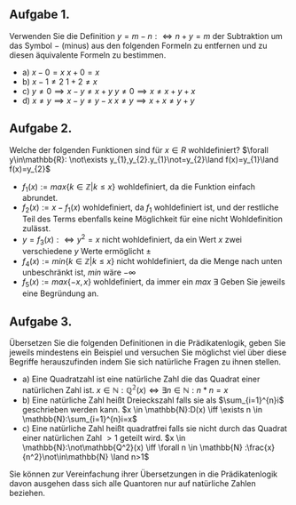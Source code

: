 ## Aufgabe 1. 
Verwenden Sie die Definition $y = m − n :\iff n + y = m$ der Subtraktion um das
Symbol $−$ (minus) aus den folgenden Formeln zu entfernen und zu diesen äquivalente Formeln zu
bestimmen.
- a) $x − 0 = x$
	$x+0=x$
- b) $x − 1 \not= 2$
	$1+2\not=x$
- c) $y \not= 0 \implies x − y \not = x + y$
	$y\not=0 \implies x\not=x+y+x$
- d) $x \not= y \implies x − y\not= y − x$
	$x \not=y \implies x+x\not=y+y$
## Aufgabe 2. 
Welche der folgenden Funktionen sind für $x \in R$ wohldefiniert?
 $\forall y\in\mathbb{R}: \not\exists y_{1},y_{2}.y_{1}\not=y_{2}\land f(x)=y_{1}\land f(x)=y_{2}$
- $f_{1}(x) := max\{k \in \mathbb{Z} | k  \leq x\}$
	wohldefiniert, da die Funktion einfach abrundet.
- $f_{2}(x) := x − f_{1}(x)$
	wohldefiniert, da $f_{1}$ wohldefiniert ist, und der restliche Teil des Terms ebenfalls keine Möglichkeit für eine nicht Wohldefinition zulässt.
- $y = f_{3}(x) :\iff y^2 = x$
	nicht wohldefiniert, da ein Wert $x$ zwei verschiedene $y$ Werte ermöglicht $\pm$
- $f_{4}(x) := min\{k \in \mathbb{Z} | k \leq x\}$
	nicht wohldefiniert, da die Menge nach unten unbeschränkt ist, $min$ wäre $-\infty$
- $f_{5}(x) := max\{−x, x\}$
	wohldefiniert, da immer ein $max$ $\exists$
Geben Sie jeweils eine Begründung an.
## Aufgabe 3. 
Übersetzen Sie die folgenden Definitionen in die Prädikatenlogik, geben Sie jeweils
mindestens ein Beispiel und versuchen Sie möglichst viel über diese Begriffe herauszufinden indem
Sie sich natürliche Fragen zu ihnen stellen.

- a) Eine Quadratzahl ist eine natürliche Zahl die das Quadrat einer natürlichen Zahl ist.
	$x \in \mathbb{N}:\mathbb{Q^2}(x) \iff \exists n \in\mathbb{N}:n*n=x$
- b) Eine natürliche Zahl heißt Dreieckszahl falls sie als $\sum_{i=1}^{n}i$ geschrieben werden kann.
	$x \in \mathbb{N}:D(x) \iff \exists n \in \mathbb{N}:\sum_{i=1}^{n}i=x$
- c) Eine natürliche Zahl heißt quadratfrei falls sie nicht durch das Quadrat einer natürlichen Zahl $> 1$ geteilt wird.
	$x \in \mathbb{N}:\not\mathbb{Q^2}(x) \iff \forall n \in \mathbb{N} :\frac{x}{n^2}\not\in\mathbb{N} \land n>1$

Sie können zur Vereinfachung ihrer Übersetzungen in die Prädikatenlogik davon ausgehen dass sich alle Quantoren nur auf natürliche Zahlen beziehen.